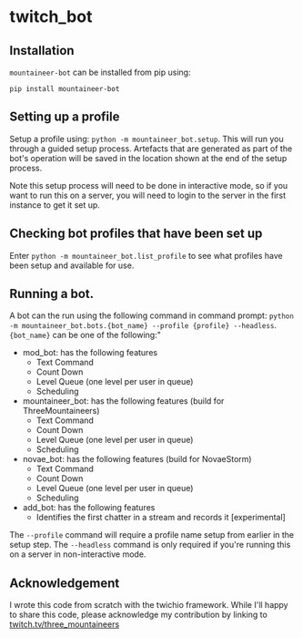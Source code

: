 # twitch_bot

## Installation

`mountaineer-bot` can be installed from pip using:

`pip install mountaineer-bot`

## Setting up a profile

Setup a profile using: `python -m mountaineer_bot.setup`. This will run you through a guided setup process. Artefacts that are generated as part of the bot's operation will be saved in the location shown at the end of the setup process.

Note this setup process will need to be done in interactive mode, so if you want to run this on a server, you will need to login to the server in the first instance to get it set up.

## Checking bot profiles that have been set up

Enter `python -m mountaineer_bot.list_profile` to see what profiles have been setup and available for use.

## Running a bot.

A bot can the run using the following command in command prompt: `python -m mountaineer_bot.bots.{bot_name} --profile {profile} --headless`. `{bot_name}` can be one of the following:"

* mod_bot: has the following features
    * Text Command
    * Count Down
    * Level Queue (one level per user in queue)
    * Scheduling
* mountaineer_bot: has the following features (build for ThreeMountaineers)
    * Text Command
    * Count Down
    * Level Queue (one level per user in queue)
    * Scheduling
* novae_bot: has the following features (build for NovaeStorm)
    * Text Command
    * Count Down
    * Level Queue (one level per user in queue)
    * Scheduling
* add_bot: has the following features
    * Identifies the first chatter in a stream and records it [experimental]

The `--profile` command will require a profile name setup from earlier in the setup step. The `--headless` command is only required if you're running this on a server in non-interactive mode.

## Acknowledgement

I wrote this code from scratch with the twichio framework. While I'll happy to share this code, please acknowledge my contribution by linking to [twitch.tv/three_mountaineers](https://www.twitch.tv/three_mountaineers)